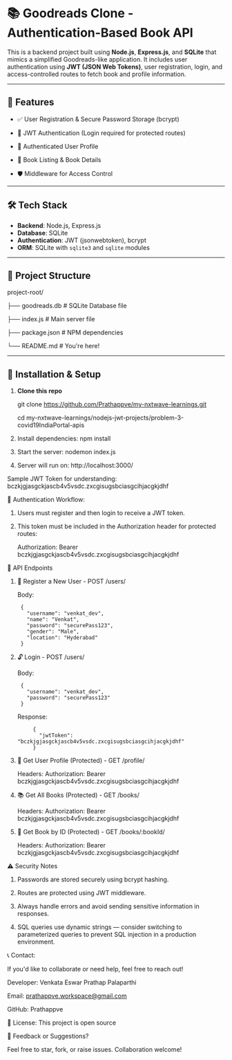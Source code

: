 # 📚 Goodreads Clone - Authentication-Based Book API

This is a backend project built using **Node.js**, **Express.js**, and **SQLite** that mimics a simplified Goodreads-like application. It includes user authentication using **JWT (JSON Web Tokens)**, user registration, login, and access-controlled routes to fetch book and profile information.

---

## 🚀 Features

- ✅ User Registration & Secure Password Storage (bcrypt)
  
- 🔐 JWT Authentication (Login required for protected routes)
  
- 👤 Authenticated User Profile
  
- 📖 Book Listing & Book Details
  
- 🛡️ Middleware for Access Control

---

## 🛠️ Tech Stack

- **Backend**: Node.js, Express.js
- **Database**: SQLite
- **Authentication**: JWT (jsonwebtoken), bcrypt
- **ORM**: SQLite with `sqlite3` and `sqlite` modules

---

## 📁 Project Structure

project-root/

├── goodreads.db # SQLite Database file

├── index.js # Main server file

├── package.json # NPM dependencies

└── README.md # You're here!


---

## 🔧 Installation & Setup

1. **Clone this repo**  
   
   git clone https://github.com/Prathappve/my-nxtwave-learnings.git
   
   cd my-nxtwave-learnings/nodejs-jwt-projects/problem-3-covid19IndiaPortal-apis

2. Install dependencies: npm install

3. Start the server: nodemon index.js

4. Server will run on: http://localhost:3000/

Sample JWT Token for understanding: bczkjgjasgckjascb4v5vsdc.zxcgisugsbciasgcihjacgkjdhf  

🔐 Authentication Workflow:

1. Users must register and then login to receive a JWT token.

2. This token must be included in the Authorization header for protected routes:

   Authorization: Bearer bczkjgjasgckjascb4v5vsdc.zxcgisugsbciasgcihjacgkjdhf

📌 API Endpoints

1. 🔑 Register a New User - POST /users/

   Body:

        {
          "username": "venkat_dev",
          "name": "Venkat",
          "password": "securePass123",
          "gender": "Male",
          "location": "Hyderabad"
        }

2. 🔓 Login - POST /users/

   Body:

        {
          "username": "venkat_dev",
          "password": "securePass123"
        }

   Response:

            {
              "jwtToken": "bczkjgjasgckjascb4v5vsdc.zxcgisugsbciasgcihjacgkjdhf"
            }

3. 👤 Get User Profile (Protected) - GET /profile/

   Headers:
            Authorization: Bearer bczkjgjasgckjascb4v5vsdc.zxcgisugsbciasgcihjacgkjdhf

4. 📚 Get All Books (Protected) - GET /books/

   Headers:
            Authorization: Bearer bczkjgjasgckjascb4v5vsdc.zxcgisugsbciasgcihjacgkjdhf

5. 📘 Get Book by ID (Protected) - GET /books/:bookId/

   Headers:
            Authorization: Bearer bczkjgjasgckjascb4v5vsdc.zxcgisugsbciasgcihjacgkjdhf

⚠️ Security Notes

1. Passwords are stored securely using bcrypt hashing.

2. Routes are protected using JWT middleware.

3. Always handle errors and avoid sending sensitive information in responses.

4. SQL queries use dynamic strings — consider switching to parameterized queries to prevent SQL injection in a production environment.

📞 Contact:

If you'd like to collaborate or need help, feel free to reach out!

Developer: Venkata Eswar Prathap Palaparthi

Email: prathappve.workspace@gmail.com

GitHub: Prathappve

📝 License: This project is open source

💬 Feedback or Suggestions?

Feel free to star, fork, or raise issues. Collaboration welcome!
